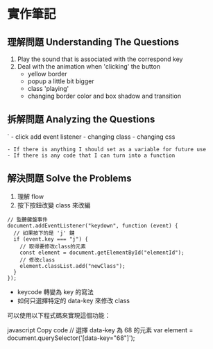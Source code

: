 # 實作筆記

## 理解問題 Understanding The Questions

1. Play the sound that is associated with the correspond key
2. Deal with the animation when 'clicking' the button
   - yellow border
   - popup a little bit bigger
   - class 'playing'
   - changing border color and box shadow and transition

## 拆解問題 Analyzing the Questions

` - click add event listener - changing class - changing css

    - If there is anything I should set as a variable for future use
    - If there is any code that I can turn into a function

## 解決問題 Solve the Problems

1. 理解 flow
2. 按下按鈕改變 class 來改編

```
// 監聽鍵盤事件
document.addEventListener("keydown", function (event) {
  // 如果按下的是 'j' 鍵
  if (event.key === "j") {
    // 取得要修改class的元素
    const element = document.getElementById("elementId");
    // 修改class
    element.classList.add("newClass");
  }
});
```

- keycode 轉變為 key 的寫法
- 如何只選擇特定的 data-key 來修改 class

可以使用以下程式碼來實現這個功能：

javascript
Copy code
// 選擇 data-key 為 68 的元素
var element = document.querySelector('[data-key="68"]');
